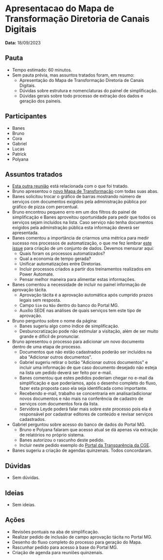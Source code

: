 # Apresentacao do Mapa de Transformação Diretoria de Canais Digitais

**Data:** 18/09/2023

## Pauta
- Tempo estimado: 60 minutos.
- Sem pauta prévia, mas assuntos tratados foram, em resumo:
    - Apresentação do Mapa de Transformação Diretoria de Canais Digitais.
    - Dúvidas sobre estrutura e nomenclaturas do painel de simplificação.
    - Dúvidas gerais sobre todo processo de extração dos dados e geração dos paineis.

## Participantes
- Banes
- Bruno
- Cora
- Gabriel
- Lucas
- Patrick
- Polyana

## Assuntos tratados
- [Esta outra reunião](../20230911_relatorio_mapa_transformacao) está relacionada com o que foi tratado.
- Bruno apresentou o [novo Mapa de Transformação](https://app.powerbi.com/view?r=eyJrIjoiNmQzZDMxZGMtNGM0OC00YWJmLWIxMjctMTM0OWJjMTAyZWNmIiwidCI6ImU1ZDNhZTdjLTliMzgtNDhkZS1hMDg3LWY2NzM0YTI4NzU3NCJ9&pageName=ReportSection8b08997a641ffd25674f) com todas suas abas.
- Banes solicitou trocar o gráfico de barras mostrando número de serviços com documentos exigidos pela administração pública por gráfico de pizza com percentual.
- Bruno encontrou pequeno erro em um dos filtros do painel de simplificação e Banes aproveitou oportunidade para pedir que todos os serviços sejam incluídos na lista. Caso serviço não tenha documentos exigidos pela adminstração pública esta informação deverá ser apresentada.
- Banes comentou a importância de criarmos uma métrica para medir sucesso nos processos de automatização, o que me fez lembrar [este issue](https://github.com/suges-mg/novas-ideias/issues/1) para criação de um conjunto de dados. Devemos mensurar aqui:
    - Quais foram os processos automatizados?
    - Qual a economia de tempo gerada?
    - Unificar automatizações entre Diretorias.
    - Incluir processos criados a partir dos treinamentos realizados em Power Automate.
    - Pensar melhor maneira para alimentar estas informações.
- Banes comentou a necessidade de incluir no painel informação de aprovação tácita.
    - Aprovação tácita é a aprovação automática após cumprido prazos legais sem resposta.
    - Campo `Sim` ou `Não` dentro do banco do Portal MG.
    - Auxílio SEDE nas análises de quais serviços tem este tipo de aprovação.
- Bruno perguntou sobre o nome da página:
    - Banes sugeriu algo como índice de simplificação.
    - Desburocratização pode não estimular a visitação, além de ser muito grande e difícil de pronunciar.
- Bruno apresentou o processo para adicionar um novo documento dentro de uma etapa de processo.
    - Documentos que não estão cadastrados poderão ser incluídos na aba "Adicionar outros documentos".
    - Gabriel sugeriu retirar o botão "Adicionar outros documentos" e incluir uma informação de que caso documento desejado não esteja na lista um pedido deverá ser feito por e-mail.
    - Banes comentou que estes pedidos poderiam chegar no e-mail da simplificação e que poderíamos, após o desenho completo do fluxo, fazer esta proposta caso ela seja identificada como importante.
    - Recebendo e-mail, trabalho se concentraria em analisar/adicionar novos documentos e não mais na conferência de cadastro de serviços com documentos fora da lista.
    - Servidora Leyde poderá falar mais sobre este processo pois ela é responsável por cadastrar editores de conteúdo e revisar serviços cadastrados.
- Gabriel perguntou sobre acesso do banco de dados do Portal MG.
    - Bruno e Polyana falaram que acesso atual se dá apenas via extração de relatórios no próprio sistema.
    - Banes autorizou o rascunho deste pedido.
    - Incluir neste pedido exemplo do [Portal da Transparência da CGE](https://github.com/TRAnsparencia-mg/AGE7).
- Banes sugeriu a criação de agendas quinzenais. Todos concordaram.


## Dúvidas
- Sem dúvidas.

## Ideias
- Sem ideias.

## Ações
- Revisões pontuais na aba de simplificação.
- Realizar pedido de inclusão de campo aprovação tácita no Portal MG.
- Desenho do fluxo completo do processo para geração do Mapa.
- Rascunhar pedido para acesso à base do Portal MG.
- Criação de agenda para reuniões quinzenais.
